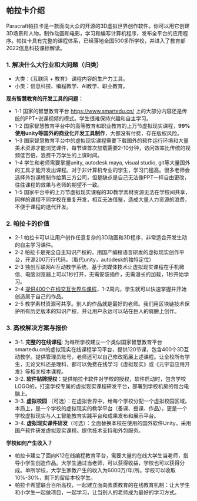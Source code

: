 ## 帕拉卡介绍
Paracraft帕拉卡是一款面向大众的开源的3D虚拟世界创作软件。你可以用它创建3D场景和人物，制作动画和电影，学习和编写计算机程序，发布全平台的应用程序。帕拉卡具有完整的课程体系，已经落地全国500多所学校，并进入了教育部2022信息科技课标解读。

### 1. 解决什么大行业和大问题（归类）
- 大类：《互联网 + 教育》 课程内容的生产力工具。
- 小类：信息科技、编程教学、AI教学、职业教育。

**现有智慧教育的开发工具的问题：**
- 1-1 国家的智慧教育平台 https://www.smartedu.cn/ 上的大部分内容还是传统的PPT+说课视频的模式。学生很难保持兴趣和自主学习。
- 1-2 国家智慧教育平台中的高等教育和职业教育的上万节虚拟现实课程，**99%使用unity等国外的商业化开发工具制作**，大都没有付费，存在版权风险。
- 1-3 国家智慧教育平台中的虚拟现实课程需要下载国外的软件运行环境和大量美术资源才能浏览课件，每节课首次加载需要2-10分钟，访问效率比传统的视频低百倍，浪费千万学生的上课时间。
- 1-4 学生和老师需要掌握unity, autodesk maya, visual studio, git等大量国外的工具才能开发出课程。对于非计算机专业的学生，学习门槛高。很多老师会选择外包课程制作给第三方公司，但是缺点是自己无法像PPT一样自由更改，往往课程的效果与老师的期望不一致。
- 1-5 国家平台中的上万节虚拟现实课程的3D教学素材资源无法在学校间共享，同样的课程不同学校在重复开发，相互无法借鉴，造成大量人力资源的浪费，不便于课程的迭代开发。


### 2. 帕拉卡的价值
- 2-1 帕拉卡可以让用户创作任意复杂的3D动画和3D程序，非常适合开发生动的自主学习课件。
- 2-2 帕拉卡是完全自主知识产权的，用国产编程语言研发的虚拟现实创作平台，开源200万行代码。（取代unity，autodesk的独特定位）
- 2-3 独创互联网AI互动教学系统，基于流媒体技术让虚拟现实课程在手机微信、电脑浏览器上可以1秒打开，无需安装插件，无需漫长的加载，1秒开始学习。
- 2-4 [提供400个在线交互世界与课程](/official/open/lessons/index)，1-2周内，学生就可以快速掌握并开始创造属于自己的作品。
- 2-5 教学素材资源可共享。别人的作品就是最好的老师。我们用区块链技术保护所有历史版本的知识产权，并让用户永远可以站在巨人的肩膀上创作。

### 3. 高校解决方案与报价
- 3-1. **完整的在线课程**: 为每所学校建立一个类似国家智慧教育平台smartedu.cn的虚拟现实在线课程学习平台，提供120节课，包含400个3D互动教学。提供管理员账号，老师还可以自己修改拓展上述课程。让全校所有学生，无论文科还是理科，都可以免费在线学习《虚拟现实》或《元宇宙应用开发》等相关校本课程。 
- 3-2. **软件贴牌授权**：提供帕拉卡软件对学校的授权，软件启动时，包含学校LOGO的，打造学校专属的虚拟现实课程研发平台，部署到学校机房的每台电脑上。
- 3-3. **虚拟校园** （可选）：在虚拟世界中，给每个学校分配一个虚拟校园区域。本质上，是一个学校的虚拟现实的教学平台（备课、授课、作品），更是一个学校虚拟现实与人工智能教育实践平台和成果发布和展示平台。
- 3-4. **虚拟现实课件研发**（可选）：全面替换本校在使用的国外软件Unity，采用国产软件研发虚拟现实课程。提供技术支持和外包服务。

**学校如何产生收入？**
- 帕拉卡建立了面向K12在线编程教育平台，需要大量的在线大学生当老师，指导小学生创造作品。大学生通过当老师，可以获得收益，学校也可以获得分成。单所学校，大学生家教产生的收入为6000万/年/所。学校可以收取10%-30%，剩下的留给本校学生。
- 帕拉卡希望联合百所高校，一起建立面向素质教育的在线教育机制：让大学生和小学生一起做项目，一起学习，让当别人的老师成为最好的学习方式。 

